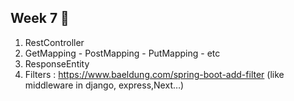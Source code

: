 ## Week 7 📅

1. RestController
2. GetMapping - PostMapping - PutMapping - etc
3. ResponseEntity
4. Filters : https://www.baeldung.com/spring-boot-add-filter (like middleware in django, express,Next…)

